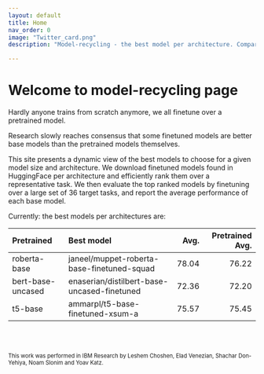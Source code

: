 ```yaml
---
layout: default
title: Home
nav_order: 0
image: "Twitter_card.png"
description: "Model-recycling - the best model per architecture. Comparing finetuned models from HF, as base models for future finetune on texts. "

---
```

# Welcome to model-recycling page

Hardly anyone trains from scratch anymore, we all finetune over a pretrained model. 

Research slowly reaches consensus that some finetuned models are better base models than the pretrained models 
themselves.

This site presents a dynamic view of the best models to choose for a given model size and architecture. We download
 finetuned models found in HuggingFace per architecture and efficiently rank them over a representative task.
 We then evaluate the top ranked models by finetuning over a large set of 36 target tasks, and report the average
 performance of each base model.


Currently: the best models per architectures are:
<br>

| Pretrained        | Best model                                  |   Avg. |   Pretrained Avg. |
|:------------------|:--------------------------------------------|-------:|------------------:|
| roberta-base      | janeel/muppet-roberta-base-finetuned-squad  |  78.04 |             76.22 |
| bert-base-uncased | enaserian/distilbert-base-uncased-finetuned |  72.36 |             72.20 |
| t5-base           | ammarpl/t5-base-finetuned-xsum-a            |  75.57 |             75.45 |

<br>
<br>

<span style="font-size:0.8em;">This work was performed in IBM Research by Leshem Choshen, Elad Venezian, Shachar Don-Yehiya, Noam Slonim and Yoav Katz.</span>